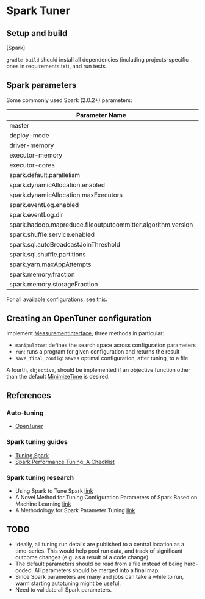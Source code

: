 # Spark Tuner

## Setup and build

[Spark]

`gradle build` should install all dependencies (including projects-specific ones in requirements.txt), and run tests.

## Spark parameters

Some commonly used Spark (2.0.2+) parameters:

|Parameter Name|Direct?|Sample Value|
|--------------|-------|------------|
|master|Yes|yarn|
|deploy-mode|Yes|cluster|
|driver-memory|Yes|10G|
|executor-memory|Yes|20G|
|executor-cores|Yes|4|
|spark.default.parallelism|No|100|
|spark.dynamicAllocation.enabled|No|true|
|spark.dynamicAllocation.maxExecutors|No|10|
|spark.eventLog.enabled|No|true|
|spark.eventLog.dir|No|hdfs:///var/log/spark/apps|
|spark.hadoop.mapreduce.fileoutputcommitter.algorithm.version|No|2|
|spark.shuffle.service.enabled|No|true|
|spark.sql.autoBroadcastJoinThreshold|No|-1|
|spark.sql.shuffle.partitions|No|100|
|spark.yarn.maxAppAttempts|No|1|
|spark.memory.fraction|No|0.6|
|spark.memory.storageFraction|No|0.5|

For all available configurations, see [this](https://spark.apache.org/docs/2.4.0/configuration.html).

## Creating an OpenTuner configuration

Implement [MeasurementInterface](https://github.com/jansel/opentuner/blob/c9db469889b9b504d1f7affe2374b2750adafe88/opentuner/measurement/interface.py),
three methods in particular:
* `manipulator`: defines the search space across configuration parameters
* `run`: runs a program for given configuration and returns the result
* `save_final_config`: saves optimal configuration, after tuning, to a file

A fourth, `objective`, should be implemented if an objective function other than the default
[MinimizeTime](https://github.com/jansel/opentuner/blob/c9db469889b9b504d1f7affe2374b2750adafe88/opentuner/search/objective.py)
is desired.

## References

### Auto-tuning

* [OpenTuner](http://opentuner.org)

### Spark tuning guides

* [Tuning Spark](https://spark.apache.org/docs/latest/tuning.html)
* [Spark Performance Tuning: A Checklist](https://zerogravitylabs.ca/spark-performance-tuning-checklist/)

### Spark tuning research

* Using Spark to Tune Spark [link](https://www.slideshare.net/databricks/using-apache-spark-to-tune-spark-with-shivnath-babu-and-adrian-popescu)
* A Novel Method for Tuning Configuration Parameters of Spark Based on Machine Learning [link](https://www.computer.org/csdl/proceedings/hpcc/2016/4297/00/07828429.pdf)
* A Methodology for Spark Parameter Tuning [link](delab.csd.auth.gr/papers/BDR2017gt.pdf)

## TODO

* Ideally, all tuning run details are published to a central location as a time-series.
This would help pool run data, and track of significant outcome changes (e.g. as a result
of a code change).  
* The default parameters should be read from a file instead of being hard-coded. All
parameters should be merged into a final map.
* Since Spark parameters are many and jobs can take a while to run, warm starting
autotuning might be useful.
* Need to validate all Spark parameters.
